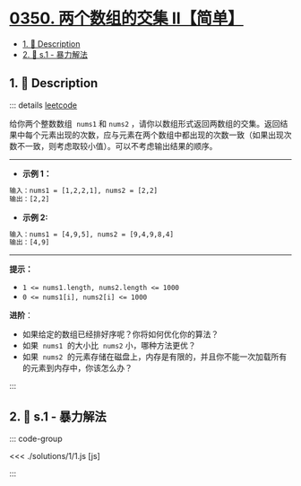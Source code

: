 # [0350. 两个数组的交集 II【简单】](https://github.com/tnotesjs/TNotes.leetcode/tree/main/notes/0350.%20%E4%B8%A4%E4%B8%AA%E6%95%B0%E7%BB%84%E7%9A%84%E4%BA%A4%E9%9B%86%20II%E3%80%90%E7%AE%80%E5%8D%95%E3%80%91)

<!-- region:toc -->

- [1. 📝 Description](#1--description)
- [2. 🎯 s.1 - 暴力解法](#2--s1---暴力解法)

<!-- endregion:toc -->

## 1. 📝 Description

::: details [leetcode](https://leetcode.cn/problems/intersection-of-two-arrays-ii/)

给你两个整数数组  `nums1` 和 `nums2` ，请你以数组形式返回两数组的交集。返回结果中每个元素出现的次数，应与元素在两个数组中都出现的次数一致（如果出现次数不一致，则考虑取较小值）。可以不考虑输出结果的顺序。

---

- **示例 1：**

```txt
输入：nums1 = [1,2,2,1], nums2 = [2,2]
输出：[2,2]
```

- **示例 2:**

```txt
输入：nums1 = [4,9,5], nums2 = [9,4,9,8,4]
输出：[4,9]
```

---

**提示：**

- `1 <= nums1.length, nums2.length <= 1000`
- `0 <= nums1[i], nums2[i] <= 1000`

**进阶**：

- 如果给定的数组已经排好序呢？你将如何优化你的算法？
- 如果  `nums1`  的大小比  `nums2` 小，哪种方法更优？
- 如果  `nums2`  的元素存储在磁盘上，内存是有限的，并且你不能一次加载所有的元素到内存中，你该怎么办？

:::

## 2. 🎯 s.1 - 暴力解法

::: code-group

<<< ./solutions/1/1.js [js]

:::
